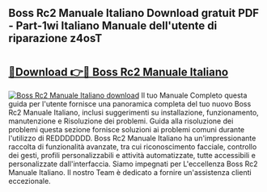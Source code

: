 ## Boss Rc2 Manuale Italiano Download gratuit PDF - Part-1wi Italiano Manuale dell'utente di riparazione z4osT

# <h2><a href="http://dfgjzf6.blite.top/?on=Boss+Rc2+Manuale+Italiano">🔗Download 👉🔴 Boss Rc2 Manuale Italiano</a></h2>

[![Boss Rc2 Manuale Italiano download](https://i.imgur.com/lujVjoI.png)](http://dfgjzf6.blite.top/?on=Boss+Rc2+Manuale+Italiano)
Il tuo Manuale Completo questa guida per l'utente fornisce una panoramica completa del tuo nuovo Boss Rc2 Manuale Italiano, inclusi suggerimenti su installazione, funzionamento, manutenzione e Risoluzione dei problemi. Guida alla risoluzione dei problemi questa sezione fornisce soluzioni ai problemi comuni durante l'utilizzo di REDDDDDDD. Boss Rc2 Manuale Italiano ha un'impressionante raccolta di funzionalità avanzate, tra cui riconoscimento facciale, controllo dei gesti, profili personalizzabili e attività automatizzate, tutte accessibili e personalizzate dall'interfaccia. Siamo impegnati per L'eccellenza Boss Rc2 Manuale Italiano. Il nostro Team è dedicato a fornire un'assistenza clienti eccezionale.
